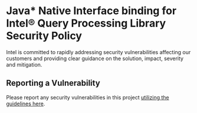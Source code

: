 <!-------------------------------------
Copyright (C) 2023 Intel Corporation
SPDX-License-Identifier: MIT
--------------------------------------->
# Java* Native Interface binding for Intel® Query Processing Library Security Policy
Intel is committed to rapidly addressing security vulnerabilities affecting our customers and providing clear guidance on the solution, impact, severity and mitigation.

## Reporting a Vulnerability

Please report any security vulnerabilities in this project [utilizing the guidelines here](https://www.intel.com/content/www/us/en/security-center/vulnerability-handling-guidelines.html).
